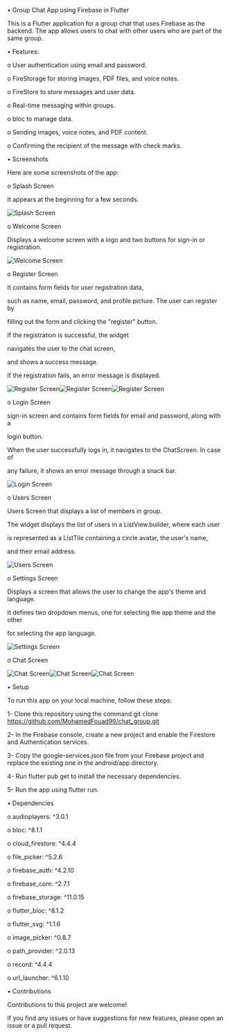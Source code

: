 • Group Chat App using Firebase in Flutter

This is a Flutter application for a group chat that uses Firebase as the backend.
The app allows users to chat with other users who are part of the same group.



• Features:


o  User authentication using email and password.

o  FireStorage for storing images, PDF files, and  voice notes.

o  FireStore to store messages and user data.

o  Real-time messaging within groups.

o  bloc to manage data.

o  Sending images, voice notes, and PDF content.

o  Confirming the recipient of the message with check marks.



• Screenshots


Here are some screenshots of the app:

o Splash Screen


  It appears at the beginning for a few seconds.
  

![Splash Screen](assets/images/splash.jpeg)

o Welcome Screen


   Displays a welcome screen with a logo and two buttons for sign-in or registration.
   
 
![Welcome Screen](assets/images/welcome.jpeg)

o Register Screen

  It contains form fields for user registration data,
  
  such as name, email, password, and profile picture. The user can register by
  
  filling out the form and clicking the "register" button.
  
  If the registration is successful, the widget 
  
  navigates the user to the chat screen,
  
  and shows a success message.
  
  If the registration fails, an error message is displayed.
  

![Register Screen](assets/images/register.jpeg)![Register Screen](assets/images/register2.jpeg)![Register Screen](assets/images/register3.jpeg)

o Login Screen


  sign-in screen and contains form fields for email and password, along with a
  
  login button.
  
  When the user successfully logs in, it navigates to the ChatScreen. In case of
  
  any failure, it shows an error message through a snack bar.
  
  
![Login Screen](assets/images/login.jpeg)

o Users Screen

  Users Screen  that displays a list of members in group.
  
  The widget displays the list of users in a ListView.builder, where each user
  
  is represented as a ListTile containing a circle avatar, the user's name,
  
  and their email address.

![Users Screen](assets/images/members.jpeg)



  

o Settings Screen

  Displays a screen that allows the user to change the app's theme and language.
  
  It defines two dropdown menus, one for selecting the app theme and the other
  
  for selecting the app language.
  
![Settings Screen](assets/images/settings.jpeg)

o Chat Screen


![Chat Screen](assets/images/chat3.jpeg)![Chat Screen](assets/images/chat1.jpeg)![Chat Screen](assets/images/chat2.jpeg)




• Setup


To run this app on your local machine, follow these steps:


1- Clone this repository using the command git clone https://github.com/MohamedFouad99/chat_group.git

2- In the Firebase console, create a new project and enable the Firestore and Authentication services.

3- Copy the google-services.json file from your Firebase project and replace the existing one in the android/app directory.

4- Run flutter pub get to install the necessary dependencies.

5- Run the app using flutter run.




• Dependencies



 o audioplayers: ^3.0.1
 
 
 o bloc: ^8.1.1
 
 
 o cloud_firestore: ^4.4.4
 
 
 o file_picker: ^5.2.6
 
 
 o firebase_auth: ^4.2.10
 
 
 o firebase_core: ^2.7.1
 
 
 o firebase_storage: ^11.0.15
 

 o flutter_bloc: ^8.1.2
 
 
 o flutter_svg: ^1.1.6
 

 o image_picker: ^0.8.7
 
 
 o path_provider: ^2.0.13
 
 
 o record: ^4.4.4
 
 
 o url_launcher: ^6.1.10
 
 

• Contributions


Contributions to this project are welcome! 

If you find any issues or have suggestions for new features, please open an issue or a pull request.

